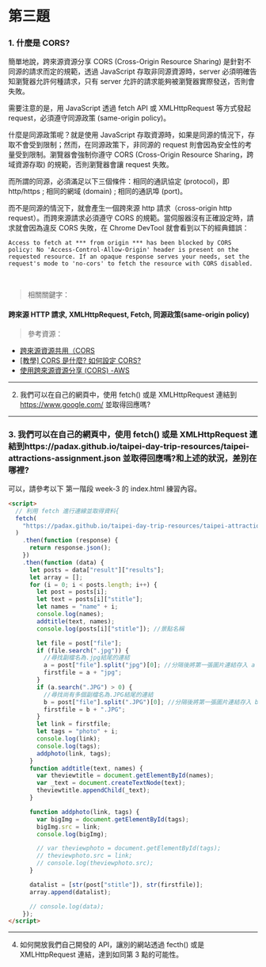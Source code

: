# 第三題

### 1. 什麼是 CORS?

簡單地說，跨來源資源分享 CORS (Cross-Origin Resource Sharing) 是針對不同源的請求而定的規範，透過 JavaScript 存取非同源資源時，server 必須明確告知瀏覽器允許何種請求，只有 server 允許的請求能夠被瀏覽器實際發送，否則會失敗。

需要注意的是，用 JavaScript 透過 fetch API 或 XMLHttpRequest 等方式發起 request，必須遵守同源政策 (same-origin policy)。

什麼是同源政策呢？就是使用 JavaScript 存取資源時，如果是同源的情況下，存取不會受到限制；然而，在同源政策下，非同源的 request 則會因為安全性的考量受到限制。瀏覽器會強制你遵守 CORS (Cross-Origin Resource Sharing，跨域資源存取) 的規範，否則瀏覽器會讓 request 失敗。

而所謂的同源，必須滿足以下三個條件：相同的通訊協定 (protocol)，即 http/https ; 相同的網域 (domain) ; 相同的通訊埠 (port)。

而不是同源的情況下，就會產生一個跨來源 http 請求（cross-origin http request）。而跨來源請求必須遵守 CORS 的規範。當伺服器沒有正確設定時，請求就會因為違反 CORS 失敗，在 Chrome DevTool 就會看到以下的經典錯誤：

```
Access to fetch at *** from origin *** has been blocked by CORS policy: No 'Access-Control-Allow-Origin' header is present on the requested resource. If an opaque response serves your needs, set the request's mode to 'no-cors' to fetch the resource with CORS disabled.
```

<br />

> 相關關鍵字：

#### 跨來源 HTTP 請求, XMLHttpRequest, Fetch, 同源政策(same-origin policy)

> 參考資源：

- [跨來源資源共用（CORS](https://developer.mozilla.org/zh-TW/docs/Web/HTTP/CORS)
- [[教學] CORS 是什麼? 如何設定 CORS?](https://shubo.io/what-is-cors/#什麼是-cors-cross-origin-resource-sharing)
- [使用跨來源資源分享 (CORS) -AWS](https://docs.aws.amazon.com/zh_tw/AmazonS3/latest/userguide/cors.html)

<hr >

2. 我們可以在自己的網頁中，使用 fetch() 或是 XMLHttpRequest 連結到 https://www.google.com/ 並取得回應嗎?

<hr >

### 3. 我們可以在自己的網頁中，使用 fetch() 或是 XMLHttpRequest 連結到https://padax.github.io/taipei-day-trip-resources/taipei-attractions-assignment.json 並取得回應嗎?和上述的狀況，差別在哪裡?

可以，請參考以下 第一階段 week-3 的 index.html 練習內容。

```html
<script>
  // 利用 fetch 進行連線並取得資料{
  fetch(
    "https://padax.github.io/taipei-day-trip-resources/taipei-attractions-assignment.json"
  )
    .then(function (response) {
      return response.json();
    })
    .then(function (data) {
      let posts = data["result"]["results"];
      let array = [];
      for (i = 0; i < posts.length; i++) {
        let post = posts[i];
        let text = posts[i]["stitle"];
        let names = "name" + i;
        console.log(names);
        addtitle(text, names);
        console.log(posts[i]["stitle"]); //景點名稱

        let file = post["file"];
        if (file.search(".jpg")) {
          //尋找副檔名為.jpg結尾的連結
          a = post["file"].split("jpg")[0]; //分隔後將第一張圖片連結存入 a 陣列
          firstfile = a + "jpg";
        }
        if (a.search(".JPG") > 0) {
          //尋找尚有多個副檔名為.JPG結尾的連結
          b = post["file"].split(".JPG")[0]; //分隔後將第一張圖片連結存入 b 陣列
          firstfile = b + ".JPG";
        }
        let link = firstfile;
        let tags = "photo" + i;
        console.log(link);
        console.log(tags);
        addphoto(link, tags);
      }
      function addtitle(text, names) {
        var theviewtitle = document.getElementById(names);
        var _text = document.createTextNode(text);
        theviewtitle.appendChild(_text);
      }

      function addphoto(link, tags) {
        var bigImg = document.getElementById(tags);
        bigImg.src = link;
        console.log(bigImg);

        // var theviewphoto = document.getElementById(tags);
        // theviewphoto.src = link;
        // console.log(theviewphoto.src);
      }

      datalist = [str(post["stitle"]), str(firstfile)];
      array.append(datalist);

      // console.log(data);
    });
</script>
```

<hr >

4. 如何開放我們自己開發的 API，讓別的網站透過 fecth() 或是 XMLHttpRequest 連結，達到如同第 3 點的可能性。
